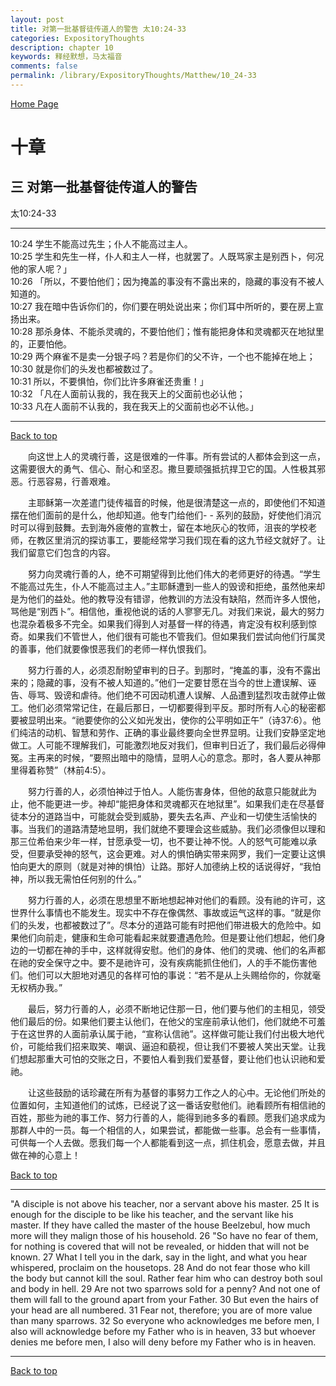 ```yaml
---
layout: post
title: 对第一批基督徒传道人的警告 太10:24-33
categories: ExpositoryThoughts
description: chapter 10
keywords: 释经默想，马太福音
comments: false
permalink: /library/ExpositoryThoughts/Matthew/10_24-33
---
```

[ Home Page ]({{site.baseurl}}/index) <br>

<a name="0"></a>
# 十章 

## 三 对第一批基督徒传道人的警告

太10:24-33

***

10:24 学生不能高过先生；仆人不能高过主人。<br>
10:25 学生和先生一样，仆人和主人一样，也就罢了。人既骂家主是别西卜，何况他的家人呢？」<br>
10:26 「所以，不要怕他们；因为掩盖的事没有不露出来的，隐藏的事没有不被人知道的。<br>
10:27 我在暗中告诉你们的，你们要在明处说出来；你们耳中所听的，要在房上宣扬出来。<br>
10:28 那杀身体、不能杀灵魂的，不要怕他们；惟有能把身体和灵魂都灭在地狱里的，正要怕他。<br>
10:29 两个麻雀不是卖一分银子吗？若是你们的父不许，一个也不能掉在地上；<br>
10:30 就是你们的头发也都被数过了。<br>
10:31 所以，不要惧怕，你们比许多麻雀还贵重！」<br>
10:32 「凡在人面前认我的，我在我天上的父面前也必认他；<br>
10:33 凡在人面前不认我的，我在我天上的父面前也必不认他。」<br>

***

[Back to top](#0)

&emsp;&emsp;向这世上人的灵魂行善，这是很难的一件事。所有尝试的人都体会到这一点，这需要很大的勇气、信心、耐心和坚忍。撒旦要顽强抵抗捍卫它的国。人性极其邪恶。行恶容易，行善艰难。

&emsp;&emsp;主耶稣第一次差遣门徒传福音的时候，他是很清楚这一点的，即使他们不知道摆在他们面前的是什么，他却知道。他专门给他们- - 系列的鼓励，好使他们消沉时可以得到鼓舞。去到海外疲倦的宣教士，留在本地灰心的牧师，沮丧的学校老师，在教区里消沉的探访事工，要能经常学习我们现在看的这九节经文就好了。让我们留意它们包含的内容。

&emsp;&emsp;努力向灵魂行善的人，绝不可期望得到比他们伟大的老师更好的待遇。“学生不能高过先生，仆人不能高过主人。”主耶稣遭到一些人的毁谤和拒绝，虽然他来却是为他们的益处。他的教导没有错谬，他教训的方法没有缺陷，然而许多人恨他，骂他是“别西卜”。相信他，重视他说的话的人寥寥无几。对我们来说，最大的努力也混杂着极多不完全。如果我们得到人对基督一样的待遇，肯定没有权利感到惊奇。如果我们不管世人，他们很有可能也不管我们。但如果我们尝试向他们行属灵的善事，他们就要像恨恶我们的老师一样仇恨我们。

&emsp;&emsp;努力行善的人，必须忍耐盼望审判的日子。到那时，“掩盖的事，没有不露出来的；隐藏的事，没有不被人知道的。”他们一定要甘愿在当今的世上遭误解、诬告、辱骂、毁谤和虐待。他们绝不可因动机遭人误解、人品遭到猛烈攻击就停止做工。他们必须常常记住，在最后那日，一切都要得到平反。那时所有人心的秘密都要被显明出来。“祂要使你的公义如光发出，使你的公平明如正午”（诗37:6）。他们纯洁的动机、智慧和劳作、正确的事业最终要向全世界显明。让我们安静坚定地做工。人可能不理解我们，可能激烈地反对我们，但审判日近了，我们最后必得伸冤。主再来的时候，“要照出暗中的隐情，显明人心的意念。那时，各人要从神那里得着称赞”（林前4:5）。

&emsp;&emsp;努力行善的人，必须怕神过于怕人。人能伤害身体，但他的敌意只能就此为止，他不能更进一步。神却“能把身体和灵魂都灭在地狱里”。如果我们走在尽基督徒本分的道路当中，可能就会受到威胁，要失去名声、产业和一切使生活愉快的事。当我们的道路清楚地显明，我们就绝不要理会这些威胁。我们必须像但以理和那三位希伯来少年一样，甘愿承受一切，也不要让神不悦。人的怒气可能难以承受，但要承受神的怒气，这会更难。对人的惧怕确实带来网罗，我们一定要让这惧怕向更大的原则（就是对神的惧怕）让路。那好人加德纳上校的话说得好，“我怕神，所以我无需怕任何别的什么。”

&emsp;&emsp;努力行善的人，必须在思想里不断地想起神对他们的看顾。没有祂的许可，这世界什么事情也不能发生。现实中不存在像偶然、事故或运气这样的事。“就是你们的头发，也都被数过了”。尽本分的道路可能有时把他们带进极大的危险中。如果他们向前走，健康和生命可能看起来就要遭遇危险。但是要让他们想起，他们身边的一切都在神的手中，这样就得安慰。他们的身体、他们的灵魂、他们的名声都在祂的安全保守之中。要不是祂许可，没有疾病能抓住他们，人的手不能伤害他们。他们可以大胆地对遇见的各样可怕的事说：“若不是从上头赐给你的，你就毫无权柄办我。”

&emsp;&emsp;最后，努力行善的人，必须不断地记住那一日，他们要与他们的主相见，领受他们最后的份。如果他们要主认他们，在他父的宝座前承认他们，他们就绝不可羞于在这世界的人面前承认属于祂，“宣称认信祂”。这样做可能让我们付出极大地代价，可能给我们招来取笑、嘲讽、逼迫和藐视，但让我们不要被人笑出天堂。让我们想起那重大可怕的交账之日，不要怕人看到我们爱基督，要让他们也认识祂和爱祂。

&emsp;&emsp;让这些鼓励的话珍藏在所有为基督的事努力工作之人的心中。无论他们所处的位置如何，主知道他们的试炼，已经说了这一番话安慰他们。祂看顾所有相信祂的百姓，那些为祂的事工作、努力行善的人，能得到祂多多的看顾。愿我们追求成为那群人中的一员。每一个相信的人，如果尝试，都能做一些事。总会有一些事情，可供每一个人去做。愿我们每一个人都能看到这一点，抓住机会，愿意去做，并且做在神的心意上！

[Back to top](#0)

***

"A disciple is not above his teacher, nor a servant above his master. 25 It is enough for the disciple to be like his teacher, and the servant like his master. If they have called the master of the house Beelzebul, how much more will they malign those of his household. 26 "So have no fear of them, for nothing is covered that will not be revealed, or hidden that will not be known. 27 What I tell you in the dark, say in the light, and what you hear whispered, proclaim on the housetops. 28 And do not fear those who kill the body but cannot kill the soul. Rather fear him who can destroy both soul and body in hell. 29 Are not two sparrows sold for a penny? And not one of them will fall to the ground apart from your Father. 30 But even the hairs of your head are all numbered. 31 Fear not, therefore; you are of more value than many sparrows. 32 So everyone who acknowledges me before men, I also will acknowledge before my Father who is in heaven, 33 but whoever denies me before men, I also will deny before my Father who is in heaven.

***

[Back to top](#0)
